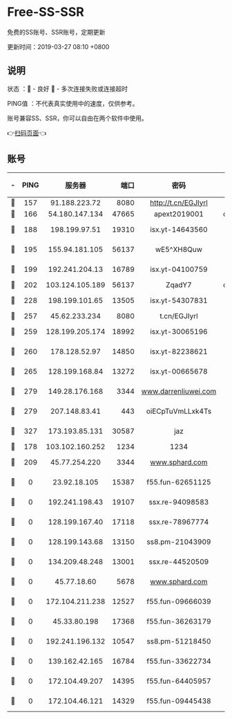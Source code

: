 # Free-SS-SSR

免费的SS账号、SSR账号，定期更新

更新时间：2019-03-27 08:10 +0800

## 说明

状态     ：🙂 - 良好 🙁 - 多次连接失败或连接超时

PING值   ：不代表真实使用中的速度，仅供参考。

账号兼容SS、SSR，你可以自由在两个软件中使用。

👉[扫码页面](https://liesauer.github.io/Free-SS-SSR/)👈

## 账号

|-|PING|服务器|端口|密码|加密方式|区域|
|:----:|:----:|:-----:|-----:|:----:|:----:|:----:|
|🙂|157|91.188.223.72|8080|http://t.cn/EGJIyrl|rc4-md5|RU|
|🙂|166|54.180.147.134|47665|apext2019001|chacha20|KR|
|🙂|188|198.199.97.51|19310|isx.yt-14643560|aes-256-cfb|US|
|🙂|195|155.94.181.105|56137|wE5^XH8Quw|aes-256-cfb|US|
|🙂|199|192.241.204.13|16789|isx.yt-04100759|aes-256-cfb|US|
|🙂|202|103.124.105.189|56137|ZqadY7|chacha20|US|
|🙂|228|198.199.101.65|13505|isx.yt-54307831|aes-256-cfb|US|
|🙂|257|45.62.233.234|8080|t.cn/EGJIyrl|rc4-md5|CA|
|🙂|259|128.199.205.174|18992|isx.yt-30065196|aes-256-cfb|SG|
|🙂|260|178.128.52.97|14850|isx.yt-82238621|aes-256-cfb|SG|
|🙂|265|128.199.168.84|13272|isx.yt-00665678|aes-256-cfb|SG|
|🙂|279|149.28.176.168|3344|www.darrenliuwei.com|aes-256-cfb|AU|
|🙂|279|207.148.83.41|443|oiECpTuVmLLxk4Ts|aes-256-cfb|AU|
|🙂|327|173.193.85.131|30587|jaz|aes-256-cfb|US|
|🙂|178|103.102.160.252|1234|1234|rc4-md5|JP|
|🙂|209|45.77.254.220|3344|www.sphard.com|aes-256-cfb|SG|
|🙁|0|23.92.18.105|15387|f55.fun-62651125|aes-256-cfb|US|
|🙁|0|192.241.198.43|19107|ssx.re-94098583|aes-256-cfb|US|
|🙁|0|128.199.167.40|17118|ssx.re-78967774|aes-256-cfb|SG|
|🙁|0|128.199.143.68|13150|ss8.pm-21043909|aes-256-cfb|SG|
|🙁|0|134.209.48.248|13001|ssx.re-44520509|aes-256-cfb|US|
|🙁|0|45.77.18.60|5678|www.sphard.com|aes-256-cfb|JP|
|🙁|0|172.104.211.238|12527|f55.fun-09666039|aes-256-cfb|US|
|🙁|0|45.33.80.198|17368|f55.fun-36263179|aes-256-cfb|US|
|🙁|0|192.241.196.132|10547|ss8.pm-51218450|aes-256-cfb|US|
|🙁|0|139.162.42.165|16784|f55.fun-33622734|aes-256-cfb|SG|
|🙁|0|172.104.49.207|14395|f55.fun-64405957|aes-256-cfb|SG|
|🙁|0|172.104.46.121|14329|f55.fun-09445438|aes-256-cfb|SG|
